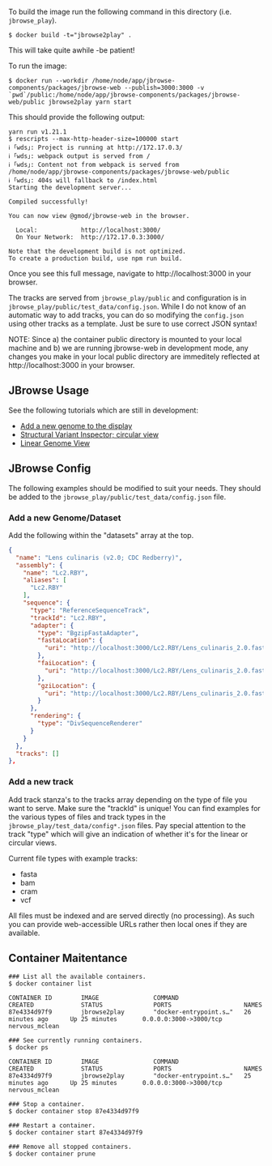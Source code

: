 
To build the image run the following command in this directory (i.e. `jbrowse_play`).
```
$ docker build -t="jbrowse2play" .
```
This will take quite awhile -be patient!

To run the image:
```
$ docker run --workdir /home/node/app/jbrowse-components/packages/jbrowse-web --publish=3000:3000 -v `pwd`/public:/home/node/app/jbrowse-components/packages/jbrowse-web/public jbrowse2play yarn start
```

This should provide the following output:
```
yarn run v1.21.1
$ rescripts --max-http-header-size=100000 start
ℹ ｢wds｣: Project is running at http://172.17.0.3/
ℹ ｢wds｣: webpack output is served from /
ℹ ｢wds｣: Content not from webpack is served from /home/node/app/jbrowse-components/packages/jbrowse-web/public
ℹ ｢wds｣: 404s will fallback to /index.html
Starting the development server...

Compiled successfully!

You can now view @gmod/jbrowse-web in the browser.

  Local:            http://localhost:3000/
  On Your Network:  http://172.17.0.3:3000/

Note that the development build is not optimized.
To create a production build, use npm run build.
```

Once you see this full message, navigate to http://localhost:3000 in your browser.

The tracks are served from `jbrowse_play/public` and configuration is in `jbrowse_play/public/test_data/config.json`. While I do not know of an automatic way to add tracks, you can do so modifying the `config.json` using other tracks as a template. Just be sure to use correct JSON syntax!

NOTE: Since a) the container public directory is mounted to your local machine and b) we are running jbrowse-web in development mode, any changes you make in your local public directory are immeditely reflected at http://localhost:3000 in your browser.

## JBrowse Usage

See the following tutorials which are still in development:
- [Add a new genome to the display](https://github.com/GMOD/jbrowse-components/blob/master/docs/tutorials/empty-view.md)
- [Structural Variant Inspector; circular view](https://github.com/GMOD/jbrowse-components/blob/master/docs/tutorials/structural-variant-inspector.md)
- [Linear Genome View](https://github.com/GMOD/jbrowse-components/blob/master/docs/tutorials/linear-genome.md)

## JBrowse Config

The following examples should be modified to suit your needs. They should be added to the `jbrowse_play/public/test_data/config.json` file.

### Add a new Genome/Dataset

Add the following within the "datasets" array at the top.
```json
{
  "name": "Lens culinaris (v2.0; CDC Redberry)",
  "assembly": {
    "name": "Lc2.RBY",
    "aliases": [
      "Lc2.RBY"
    ],
    "sequence": {
      "type": "ReferenceSequenceTrack",
      "trackId": "Lc2.RBY",
      "adapter": {
        "type": "BgzipFastaAdapter",
        "fastaLocation": {
          "uri": "http://localhost:3000/Lc2.RBY/Lens_culinaris_2.0.fasta.gz"
        },
        "faiLocation": {
          "uri": "http://localhost:3000/Lc2.RBY/Lens_culinaris_2.0.fasta.gz.fai"
        },
        "gziLocation": {
          "uri": "http://localhost:3000/Lc2.RBY/Lens_culinaris_2.0.fasta.gz.gzi"
        }
      },
      "rendering": {
        "type": "DivSequenceRenderer"
      }
    }
  },
  "tracks": []
},
```

### Add a new track

Add track stanza's to the tracks array depending on the type of file you want to serve. Make sure the "trackId" is unique! You can find examples for the various types of files and track types in the `jbrowse_play/test_data/config*.json` files. Pay special attention to the track "type" which will give an indication of whether it's for the linear or circular views.

Current file types with example tracks:
 - fasta
 - bam
 - cram
 - vcf

All files must be indexed and are served directly (no processing). As such you can provide web-accessible URLs rather then local ones if they are available.

## Container Maitentance

```
### List all the available containers.
$ docker container list

CONTAINER ID        IMAGE               COMMAND                  CREATED             STATUS              PORTS                    NAMES
87e4334d97f9        jbrowse2play        "docker-entrypoint.s…"   26 minutes ago      Up 25 minutes       0.0.0.0:3000->3000/tcp   nervous_mclean

### See currently running containers.
$ docker ps

CONTAINER ID        IMAGE               COMMAND                  CREATED             STATUS              PORTS                    NAMES
87e4334d97f9        jbrowse2play        "docker-entrypoint.s…"   25 minutes ago      Up 25 minutes       0.0.0.0:3000->3000/tcp   nervous_mclean

### Stop a container.
$ docker container stop 87e4334d97f9

### Restart a container.
$ docker container start 87e4334d97f9

### Remove all stopped containers.
$ docker container prune
```
